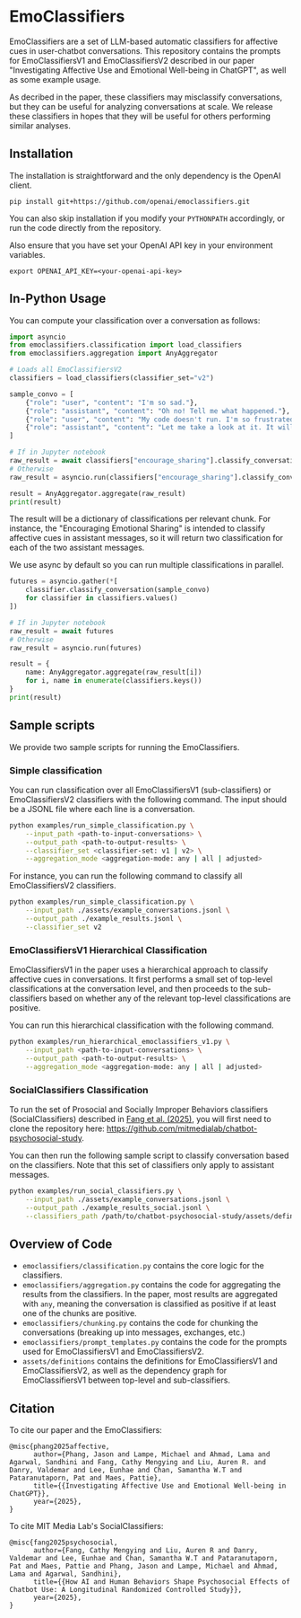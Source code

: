 # EmoClassifiers

EmoClassifiers are a set of LLM-based automatic classifiers for affective cues in user-chatbot conversations. This repository contains the prompts for EmoClassifiersV1 and EmoClassifiersV2 described in our paper "Investigating Affective Use and Emotional Well-being in ChatGPT", as well as some example usage.

As decribed in the paper, these classifiers may misclassify conversations, but they can be useful for analyzing conversations at scale. We release these classifiers in hopes that they will be useful for others performing similar analyses.

## Installation

The installation is straightforward and the only dependency is the OpenAI client.

```
pip install git+https://github.com/openai/emoclassifiers.git
```

You can also skip installation if you modify your `PYTHONPATH` accordingly, or run the code directly from the repository.

Also ensure that you have set your OpenAI API key in your environment variables.

```
export OPENAI_API_KEY=<your-openai-api-key>
```

## In-Python Usage

You can compute your classification over a conversation as follows:

```python
import asyncio
from emoclassifiers.classification import load_classifiers
from emoclassifiers.aggregation import AnyAggregator

# Loads all EmoClassifiersV2
classifiers = load_classifiers(classifier_set="v2")

sample_convo = [
    {"role": "user", "content": "I'm so sad."},
    {"role": "assistant", "content": "Oh no! Tell me what happened."},
    {"role": "user", "content": "My code doesn't run. I'm so frustrated."},
    {"role": "assistant", "content": "Let me take a look at it. It will be okay."},
]

# If in Jupyter notebook
raw_result = await classifiers["encourage_sharing"].classify_conversation(sample_convo)
# Otherwise
raw_result = asyncio.run(classifiers["encourage_sharing"].classify_conversation(sample_convo))

result = AnyAggregator.aggregate(raw_result)
print(result)
```

The result will be a dictionary of classifications per relevant chunk. For instance, the "Encouraging Emotional Sharing" is intended to classify affective cues in assistant messages, so it will return two classification for each of the two assistant messages.

We use async by default so you can run multiple classifications in parallel.

```python
futures = asyncio.gather(*[
    classifier.classify_conversation(sample_convo)
    for classifier in classifiers.values()
])

# If in Jupyter notebook
raw_result = await futures
# Otherwise
raw_result = asyncio.run(futures)

result = {
    name: AnyAggregator.aggregate(raw_result[i])
    for i, name in enumerate(classifiers.keys())
}
print(result)
```

## Sample scripts

We provide two sample scripts for running the EmoClassifiers.

### Simple classification

You can run classification over all EmoClassifiersV1 (sub-classifiers) or EmoClassifiersV2 classifiers with the following command. The input should be a JSONL file where each line is a conversation.

```bash
python examples/run_simple_classification.py \
    --input_path <path-to-input-conversations> \
    --output_path <path-to-output-results> \
    --classifier_set <classifier-set: v1 | v2> \
    --aggregation_mode <aggregation-mode: any | all | adjusted>
```

For instance, you can run the following command to classify all EmoClassifiersV2 classifiers.

```bash
python examples/run_simple_classification.py \
    --input_path ./assets/example_conversations.jsonl \
    --output_path ./example_results.jsonl \
    --classifier_set v2
```

### EmoClassifiersV1 Hierarchical Classification

EmoClassifiersV1 in the paper uses a hierarchical approach to classify affective cues in conversations. It first performs a small set of top-level classifications at the conversation level, and then proceeds to the sub-classifiers based on whether any of the relevant top-level classifications are positive.

You can run this hierarchical classification with the following command.

```bash
python examples/run_hierarchical_emoclassifiers_v1.py \
    --input_path <path-to-input-conversations> \
    --output_path <path-to-output-results> \
    --aggregation_mode <aggregation-mode: any | all | adjusted>
```

### SocialClassifiers Classification

To run the set of Prosocial and Socially Improper Behaviors classifiers (SocialClassifiers) described in [Fang et al. (2025)](https://www.media.mit.edu/publications/how-ai-and-human-behaviors-shape-psychosocial-effects-of-chatbot-use-a-longitudinal-controlled-study/), you will first need to clone the repository here: https://github.com/mitmedialab/chatbot-psychosocial-study.

You can then run the following sample script to classify conversation based on the classifiers. Note that this set of classifiers only apply to assistant messages.

```bash
python examples/run_social_classifiers.py \
    --input_path ./assets/example_conversations.jsonl \
    --output_path ./example_results_social.jsonl \
    --classifiers_path /path/to/chatbot-psychosocial-study/assets/definitions/social_classifiers.json
```

## Overview of Code

- `emoclassifiers/classification.py` contains the core logic for the classifiers.
- `emoclassifiers/aggregation.py` contains the code for aggregating the results from the classifiers. In the paper, most results are aggregated with `any`, meaning the conversation is classified as positive if at least one of the chunks are positive.
- `emoclassifiers/chunking.py` contains the code for chunking the conversations (breaking up into messages, exchanges, etc.)
- `emoclassifiers/prompt_templates.py` contains the code for the prompts used for EmoClassifiersV1 and EmoClassifiersV2.
- `assets/definitions` contains the definitions for EmoClassifiersV1 and EmoClassifiersV2, as well as the dependency graph for EmoClassifiersV1 between top-level and sub-classifiers.

## Citation

To cite our paper and the EmoClassifiers:

```
@misc{phang2025affective,
      author={Phang, Jason and Lampe, Michael and Ahmad, Lama and Agarwal, Sandhini and Fang, Cathy Mengying and Liu, Auren R. and Danry, Valdemar and Lee, Eunhae and Chan, Samantha W.T and Pataranutaporn, Pat and Maes, Pattie},
      title={{Investigating Affective Use and Emotional Well-being in ChatGPT}},
      year={2025},
}
```

To cite MIT Media Lab's SocialClassifiers:

```
@misc{fang2025psychosocial,
      author={Fang, Cathy Mengying and Liu, Auren R and Danry, Valdemar and Lee, Eunhae and Chan, Samantha W.T and Pataranutaporn, Pat and Maes, Pattie and Phang, Jason and Lampe, Michael and Ahmad, Lama and Agarwal, Sandhini},
      title={{How AI and Human Behaviors Shape Psychosocial Effects of Chatbot Use: A Longitudinal Randomized Controlled Study}},
      year={2025},
}
```

